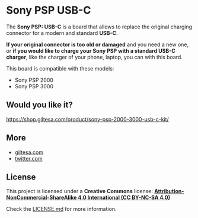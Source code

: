 # Sony PSP USB-C

The **Sony PSP: USB-C** is a board that allows to replace the original charging connector for a modern and standard **USB-C**.

**If your original connector is too old or damaged** and you need a new one, or **if you would like to charge your Sony PSP with a standard USB-C charger**, like the charger of your phone, laptop, you can with this board.

This board is compatible with these models:

*   Sony PSP 2000
*   Sony PSP 3000


## Would you like it?

https://shop.giltesa.com/product/sony-psp-2000-3000-usb-c-kit/


## More

- [giltesa.com](https://giltesa.com "giltesa.com")
- [twitter.com](https://twitter.com/giltesa/status/1503669454852481024 "twitter.com")


## License

This project is licensed under a **Creative Commons** license:
**[Attribution-NonCommercial-ShareAlike 4.0 International (CC BY-NC-SA 4.0) ](https://creativecommons.org/licenses/by-nc-sa/4.0/)**

Check the [LICENSE.md](LICENSE.md) for more information.